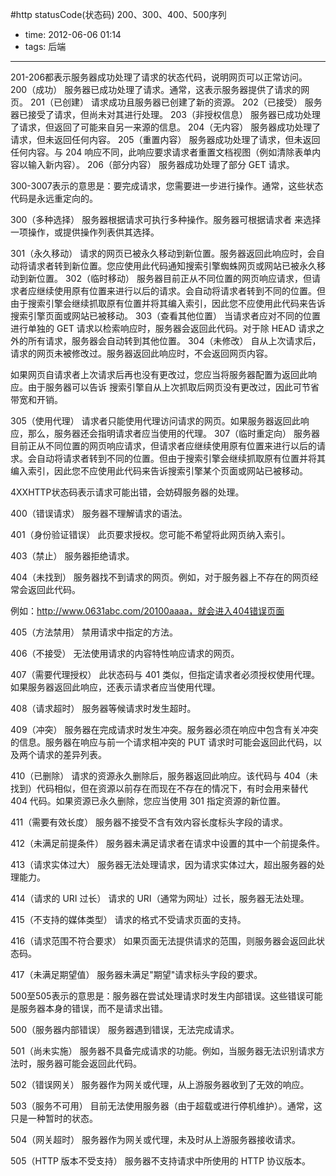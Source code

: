 #http statusCode(状态码) 200、300、400、500序列

- time: 2012-06-06 01:14
- tags: 后端

---

201-206都表示服务器成功处理了请求的状态代码，说明网页可以正常访问。
200（成功）  服务器已成功处理了请求。通常，这表示服务器提供了请求的网页。
201（已创建）  请求成功且服务器已创建了新的资源。 
202（已接受）  服务器已接受了请求，但尚未对其进行处理。 
203（非授权信息）  服务器已成功处理了请求，但返回了可能来自另一来源的信息。 
204（无内容）  服务器成功处理了请求，但未返回任何内容。 
205（重置内容） 服务器成功处理了请求，但未返回任何内容。与 204 响应不同，此响应要求请求者重置文档视图（例如清除表单内容以输入新内容）。 
206（部分内容）  服务器成功处理了部分 GET 请求。

300-3007表示的意思是：要完成请求，您需要进一步进行操作。通常，这些状态代码是永远重定向的。

300（多种选择）  服务器根据请求可执行多种操作。服务器可根据请求者 来选择一项操作，或提供操作列表供其选择。 

301（永久移动）  请求的网页已被永久移动到新位置。服务器返回此响应时，会自动将请求者转到新位置。您应使用此代码通知搜索引擎蜘蛛网页或网站已被永久移动到新位置。 
302（临时移动） 服务器目前正从不同位置的网页响应请求，但请求者应继续使用原有位置来进行以后的请求。会自动将请求者转到不同的位置。但由于搜索引擎会继续抓取原有位置并将其编入索引，因此您不应使用此代码来告诉搜索引擎页面或网站已被移动。 
303（查看其他位置） 当请求者应对不同的位置进行单独的 GET 请求以检索响应时，服务器会返回此代码。对于除 HEAD 请求之外的所有请求，服务器会自动转到其他位置。 
304（未修改） 自从上次请求后，请求的网页未被修改过。服务器返回此响应时，不会返回网页内容。

如果网页自请求者上次请求后再也没有更改过，您应当将服务器配置为返回此响应。由于服务器可以告诉 搜索引擎自从上次抓取后网页没有更改过，因此可节省带宽和开销。 

305（使用代理） 请求者只能使用代理访问请求的网页。如果服务器返回此响应，那么，服务器还会指明请求者应当使用的代理。 
307（临时重定向）  服务器目前正从不同位置的网页响应请求，但请求者应继续使用原有位置来进行以后的请求。会自动将请求者转到不同的位置。但由于搜索引擎会继续抓取原有位置并将其编入索引，因此您不应使用此代码来告诉搜索引擎某个页面或网站已被移动。

4XXHTTP状态码表示请求可能出错，会妨碍服务器的处理。

400（错误请求） 服务器不理解请求的语法。 

401（身份验证错误） 此页要求授权。您可能不希望将此网页纳入索引。 

403（禁止） 服务器拒绝请求。

404（未找到） 服务器找不到请求的网页。例如，对于服务器上不存在的网页经常会返回此代码。

例如：http://www.0631abc.com/20100aaaa，就会进入404错误页面

405（方法禁用） 禁用请求中指定的方法。

406（不接受） 无法使用请求的内容特性响应请求的网页。 

407（需要代理授权） 此状态码与 401 类似，但指定请求者必须授权使用代理。如果服务器返回此响应，还表示请求者应当使用代理。 

408（请求超时） 服务器等候请求时发生超时。 

409（冲突） 服务器在完成请求时发生冲突。服务器必须在响应中包含有关冲突的信息。服务器在响应与前一个请求相冲突的 PUT 请求时可能会返回此代码，以及两个请求的差异列表。 

410（已删除） 请求的资源永久删除后，服务器返回此响应。该代码与 404（未找到）代码相似，但在资源以前存在而现在不存在的情况下，有时会用来替代 404 代码。如果资源已永久删除，您应当使用 301 指定资源的新位置。 

411（需要有效长度） 服务器不接受不含有效内容长度标头字段的请求。 

412（未满足前提条件） 服务器未满足请求者在请求中设置的其中一个前提条件。 

413（请求实体过大） 服务器无法处理请求，因为请求实体过大，超出服务器的处理能力。 

414（请求的 URI 过长） 请求的 URI（通常为网址）过长，服务器无法处理。 

415（不支持的媒体类型） 请求的格式不受请求页面的支持。 

416（请求范围不符合要求） 如果页面无法提供请求的范围，则服务器会返回此状态码。 

417（未满足期望值） 服务器未满足"期望"请求标头字段的要求。

500至505表示的意思是：服务器在尝试处理请求时发生内部错误。这些错误可能是服务器本身的错误，而不是请求出错。

500（服务器内部错误）  服务器遇到错误，无法完成请求。 

501（尚未实施） 服务器不具备完成请求的功能。例如，当服务器无法识别请求方法时，服务器可能会返回此代码。 

502（错误网关） 服务器作为网关或代理，从上游服务器收到了无效的响应。 

503（服务不可用） 目前无法使用服务器（由于超载或进行停机维护）。通常，这只是一种暂时的状态。 

504（网关超时）  服务器作为网关或代理，未及时从上游服务器接收请求。 

505（HTTP 版本不受支持） 服务器不支持请求中所使用的 HTTP 协议版本。 
